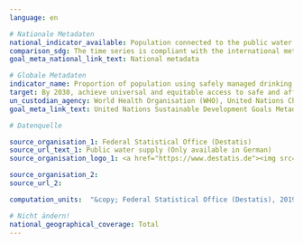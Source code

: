 ```yaml
---
language: en

# Nationale Metadaten
national_indicator_available: Population connected to the public water supply system <br> Population using safely managed drinking water services
comparison_sdg: The time series is compliant with the international metadata description, but the estimation method deviates from the proposed methodology.
goal_meta_national_link_text: National metadata

# Globale Metadaten
indicator_name: Proportion of population using safely managed drinking water services
target: By 2030, achieve universal and equitable access to safe and affordable drinking water for all
un_custodian_agency: World Health Organisation (WHO), United Nations Children's Emergency Fund (UNICEF)
goal_meta_link_text: United Nations Sustainable Development Goals Metadata

# Datenquelle

source_organisation_1: Federal Statistical Office (Destatis)
source_url_text_1: Public water supply (Only available in German)
source_organisation_logo_1: <a href="https://www.destatis.de"><img src="https://g205sdgs.github.io/sdg-indicators/public/LogosEn/destatis.png" alt="Logo Destatis" /></a>

source_organisation_2:
source_url_2:

computation_units:  "&copy; Federal Statistical Office (Destatis), 2019"

# Nicht ändern!
national_geographical_coverage: Total
---
```


